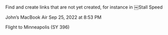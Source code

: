 Find and create links that are not yet created, for instance in ￼Stall Speed



John’s MacBook Air
Sep 25, 2022 at 8:53 PM

Flight to Minneapolis (SY 396)


